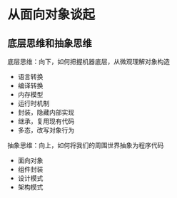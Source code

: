 # 从面向对象谈起

## 底层思维和抽象思维

底层思维：向下，如何把握机器底层，从微观理解对象构造

* 语言转换
* 编译转换
* 内存模型
* 运行时机制
* 封装，隐藏内部实现
* 继承，复用现有代码
* 多态，改写对象行为

抽象思维：向上，如何将我们的周围世界抽象为程序代码

* 面向对象
* 组件封装
* 设计模式
* 架构模式

